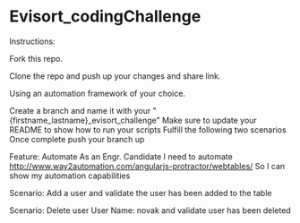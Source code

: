 # Evisort_codingChallenge

Instructions:

Fork this repo.

Clone the repo and push up your changes and share link.

Using an automation framework of your choice.

Create a branch and name it with your "{firstname_lastname}_evisort_challenge"
Make sure to update your README to show how to run your scripts
Fulfill the following two scenarios
Once complete push your branch up

Feature: Automate
     As an Engr. Candidate
     I need to automate http://www.way2automation.com/angularjs-protractor/webtables/
     So I can show my automation capabilities

Scenario: Add a user and validate the user has been added to the table

Scenario: Delete user User Name: novak and validate user has been deleted
